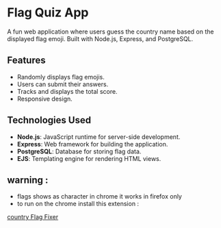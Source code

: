 # Flag Quiz App

A fun web application where users guess the country name based on the displayed flag emoji. Built with Node.js, Express, and PostgreSQL.

## Features

- Randomly displays flag emojis.
- Users can submit their answers.
- Tracks and displays the total score.
- Responsive design.

## Technologies Used

- **Node.js**: JavaScript runtime for server-side development.
- **Express**: Web framework for building the application.
- **PostgreSQL**: Database for storing flag data.
- **EJS**: Templating engine for rendering HTML views.

## warning :
- flags shows as character in chrome it works in firefox only 
- to run on the chrome install this extension :

[country Flag Fixer](https://chromewebstore.google.com/detail/country-flag-fixer/jhcpefjbhmbkgjgipkhndplfbhdecijh)